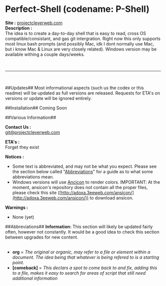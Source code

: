 # Perfect-Shell (codename: P-Shell) #

**Site :** [projectcleverweb.com](http://projectcleverweb.com)  
**Description :**  
The idea is to create a day-to-day shell that is easy to read, cross OS compatible/consistant, and gas git intergration. Right now this only supports most linux bash prompts (and possibly Mac, idk I dont normally use Mac, but i know Mac & Linux are very closely related). Windows version may be available withing a couple days/weeks.

&nbsp;    

----------

&nbsp;    

##Updates##
Most informational aspects (such us the codex or this readme) will be updated as full versions are released. Requests for ETA's on versions or update will be ignored entirely.  

##Installation##
Coming Soon  

##Various Information##

**Contact Us :**  
git@projectcleverweb.com

**ETA's :**  
Forget they exist

**Notices :**  
- Some text is abbreviated, and may not be what you expect. Please see the section below called "[Abbreviations](#abbreviations)" for a guide as to what some abbreviations mean.  
- Windows versions will use [Ancicon](https://github.com/adoxa/ansicon) to render colors. IMPORTANT: At the moment, ansicon's repository does not contain all the proper files, please check this site ([http://adoxa.3eeweb.com/ansicon/](http://adoxa.3eeweb.com/ansicon/)) to download ansicon.  

**Warnings :**  
- None (yet)

##Abbreviations##
**Information:** This section will likely be updated fairly often, however not constantly. It would be a good idea to check this section between upgrades for new content.
&nbsp;  
&nbsp;  
- **org** = *The original or organic, may refer to a file or element within a document. The idea being that whatever is being refered to is a starting point.*
- **[comeback]** = *This declars a spot to come back to and fix, adding this to a file, makes it easy to search for areas of script that still need additional information*